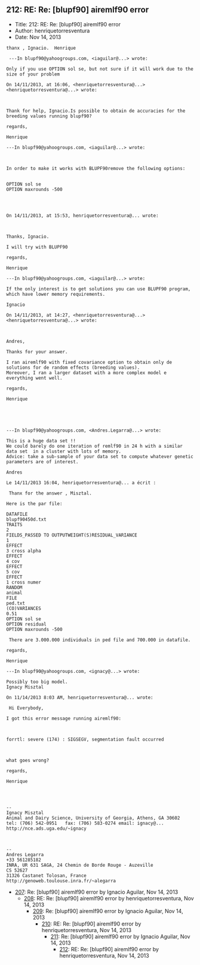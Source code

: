 ## 212: RE: Re: [blupf90] airemlf90 error

- Title: 212: RE: Re: [blupf90] airemlf90 error
- Author: henriquetorresventura
- Date: Nov 14, 2013

```
thanx , Ignacio.  Henrique  

 ---In blupf90@yahoogroups.com, <iaguilar@...> wrote:

Only if you use OPTION sol se, but not sure if it will work due to the size of your problem

On 14/11/2013, at 16:06, <henriquetorresventura@...> <henriquetorresventura@...> wrote:



Thank for help, Ignacio.Is possible to obtain de accuracies for the breeding values running blupf90? 

regards, 

Henrique 

---In blupf90@yahoogroups.com, <iaguilar@...> wrote:



In order to make it works with BLUPF90remove the following options:


OPTION sol se 
OPTION maxrounds -500




On 14/11/2013, at 15:53, henriquetorresventura@... wrote:



Thanks, Ignacio. 

I will try with BLUPF90 

regards, 

Henrique 

---In blupf90@yahoogroups.com, <iaguilar@...> wrote:

If the only interest is to get solutions you can use BLUPF90 program, which have lower memory requirements. 

Ignacio
 
On 14/11/2013, at 14:27, <henriquetorresventura@...> <henriquetorresventura@...> wrote:



Andres, 

Thanks for your answer. 

I ran airemlf90 with fixed covariance option to obtain only de solutions for de random effects (breeding values).
Moreover, I ran a larger dataset with a more complex model e everything went well. 

regards, 

Henrique 

  



---In blupf90@yahoogroups.com, <Andres.Legarra@...> wrote:

This is a huge data set !!
We could barely do one iteration of remlf90 in 24 h with a similar data set  in a cluster with lots of memory.
Advice: take a sub-sample of your data set to compute whatever genetic parameters are of interest. 

Andres

Le 14/11/2013 16:04, henriquetorresventura@... a écrit :

 Thanx for the answer , Misztal. 

Here is the par file: 

DATAFILE
blupf90450d.txt
TRAITS
2
FIELDS_PASSED TO OUTPUTWEIGHT(S)RESIDUAL_VARIANCE
1
EFFECT
3 cross alpha
EFFECT
4 cov
EFFECT
5 cov
EFFECT
1 cross numer 
RANDOM
animal
FILE
ped.txt
(CO)VARIANCES
0.51
OPTION sol se
OPTION residual
OPTION maxrounds -500 

 There are 3.000.000 individuals in ped file and 700.000 in datafile. 

regards, 

Henrique

---In blupf90@yahoogroups.com, <ignacy@...> wrote:

Possibly too big model. 
Ignacy Misztal

On 11/14/2013 8:03 AM, henriquetorresventura@... wrote:

 Hi Everybody, 

I got this error message running airemlf90: 

 

forrtl: severe (174) : SIGSEGV, segmentation fault occurred 

 

what goes wrong? 

regards, 

Henrique 




-- 
Ignacy Misztal
Animal and Dairy Science, University of Georgia, Athens, GA 30602
tel: (706) 542-0951   fax: (706) 583-0274 email: ignacy@...   
http://nce.ads.uga.edu/~ignacy



-- 
Andres Legarra
+33 561285182
INRA, UR 631 SAGA, 24 Chemin de Borde Rouge - Auzeville
CS 52627
31326 Castanet Tolosan, France
http://genoweb.toulouse.inra.fr/~alegarra
```

- [207](0207.md): Re: [blupf90] airemlf90 error by Ignacio Aguilar, Nov 14, 2013
    - [208](0208.md): RE: Re: [blupf90] airemlf90 error by henriquetorresventura, Nov 14, 2013
        - [209](0209.md): Re: [blupf90] airemlf90 error by Ignacio Aguilar, Nov 14, 2013
            - [210](0210.md): RE: Re: [blupf90] airemlf90 error by henriquetorresventura, Nov 14, 2013
                - [211](0211.md): Re: [blupf90] airemlf90 error by Ignacio Aguilar, Nov 14, 2013
                    - [212](0212.md): RE: Re: [blupf90] airemlf90 error by henriquetorresventura, Nov 14, 2013
